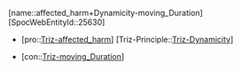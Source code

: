 ﻿---
type: TrizContradiction
aliases:
- affected_harm+Dynamicity-moving_Duration
license: CC BY-SA 4.0
copyright: https://github.com/SpocWeb
IsDeleted: false
IsReadOnly: false
Confidential: public
tags: 
- Triz/Contradiction
---
[name::affected_harm+Dynamicity-moving_Duration]
[SpocWebEntityId::25630]
+ [pro::[Triz-affected_harm](tech/Triz/Parameter/Triz-affected_harm.md)]
[Triz-Principle::[Triz-Dynamicity](tech/Triz/Principle/Triz-Dynamicity.md)]
- [con::[Triz-moving_Duration](tech/Triz/Parameter/Triz-moving_Duration.md)]

